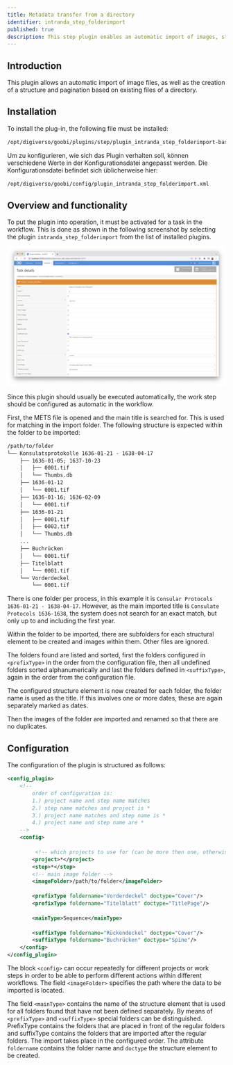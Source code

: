```yaml
---
title: Metadata transfer from a directory
identifier: intranda_step_folderimport
published: true
description: This step plugin enables an automatic import of images, structure data and pagination based on file names.
---
```

## Introduction
This plugin allows an automatic import of image files, as well as the creation of a structure and pagination based on existing files of a directory.


## Installation
To install the plug-in, the following file must be installed:

```bash
/opt/digiverso/goobi/plugins/step/plugin_intranda_step_folderimport-base.jar
```

Um zu konfigurieren, wie sich das Plugin verhalten soll, können verschiedene Werte in der Konfigurationsdatei angepasst werden. Die Konfigurationsdatei befindet sich üblicherweise hier:

```bash
/opt/digiverso/goobi/config/plugin_intranda_step_folderimport.xml
```


## Overview and functionality
 To put the plugin into operation, it must be activated for a task in the workflow. This is done as shown in the following screenshot by selecting the plugin `intranda_step_folderimport` from the list of installed plugins.

![Integration in den Workflow](screen1_en.png)

Since this plugin should usually be executed automatically, the work step should be configured as automatic in the workflow.

First, the METS file is opened and the main title is searched for. This is used for matching in the import folder. The following structure is expected within the folder to be imported:

```xml
/path/to/folder
└── Konsulatsprotokolle 1636-01-21 - 1638-04-17
    ├── 1636-01-05; 1637-10-23
    │   ├── 0001.tif
    │   └── Thumbs.db
    ├── 1636-01-12
    │   └── 0001.tif
    ├── 1636-01-16; 1636-02-09
    │   └── 0001.tif
    ├── 1636-01-21
    │   ├── 0001.tif
    │   ├── 0002.tif    
    │   └── Thumbs.db
    ...
    ├── Buchrücken
    │   └── 0001.tif
    ├── Titelblatt
    │   └── 0001.tif
    └── Vorderdeckel
        └── 0001.tif
  ```

  There is one folder per process, in this example it is `Consular Protocols 1636-01-21 - 1638-04-17`. However, as the main imported title is `Consulate Protocols 1636-1638`, the system does not search for an exact match, but only up to and including the first year.

  Within the folder to be imported, there are subfolders for each structural element to be created and images within them. Other files are ignored.

  The folders found are listed and sorted, first the folders configured in `<prefixType>` in the order from the configuration file, then all undefined folders sorted alphanumerically and last the folders defined in `<suffixType>`, again in the order from the configuration file.

  The configured structure element is now created for each folder, the folder name is used as the title. If this involves one or more dates, these are again separately marked as dates.

  Then the images of the folder are imported and renamed so that there are no duplicates.


## Configuration
The configuration of the plugin is structured as follows:

```xml
<config_plugin>
    <!--
        order of configuration is:
        1.) project name and step name matches
        2.) step name matches and project is *
        3.) project name matches and step name is *
        4.) project name and step name are *
    -->
    <config>

         <!-- which projects to use for (can be more then one, otherwise use *) -->
        <project>*</project>
        <step>*</step>
        <!-- main image folder -->
        <imageFolder>/path/to/folder</imageFolder>

        <prefixType foldername="Vorderdeckel" doctype="Cover"/>
        <prefixType foldername="Titelblatt" doctype="TitlePage"/>

        <mainType>Sequence</mainType>

        <suffixType foldername="Rückendeckel" doctype="Cover"/>        
        <suffixType foldername="Buchrücken" doctype="Spine"/>
    </config>
</config_plugin>
 ```

 The block `<config>` can occur repeatedly for different projects or work steps in order to be able to perform different actions within different workflows. The field `<imageFolder>` specifies the path where the data to be imported is located.

 The field `<mainType>` contains the name of the structure element that is used for all folders found that have not been defined separately.
 By means of `<prefixType>` and `<suffixType>` special folders can be distinguished. PrefixType contains the folders that are placed in front of the regular folders and suffixType contains the folders that are imported after the regular folders. The import takes place in the configured order. The attribute `foldername` contains the folder name and `doctype` the structure element to be created.
